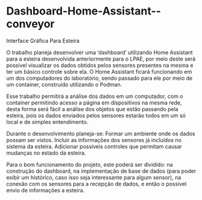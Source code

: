 # Dashboard-Home-Assistant--conveyor
Interface Gráfica Para Esteira


  O trabalho planeja desenvolver uma ‘dashboard’ utilizando Home Assistant
para a esteira desenvolvida anteriormente para o LPAE, por meio deste será
possível visualizar os dados obtidos pelos sensores presentes na mesma e ter um
básico controle sobre ela. O Home Assistant ficará funcionando em um dos
computadores do laboratório, sendo passado para ele por meio de um container,
construído utilizando o Podman.

  Esse trabalho permitirá a análise dos dados em um computador, com o
container permitindo acesso a página em dispositivos na mesma rede, desta forma
será fácil a análise dos objetos que estão passando pela esteira, pois os dados
enviados pelos sensores estarão todos em um só local e de simples entendimento.

  Durante o desenvolvimento planeja-se: Formar um ambiente onde os dados
possam ser vistos. Incluir as informações dos sensores já incluídos no sistema da
esteira. Adicionar possíveis controles que permitam causar mudanças no estado da
esteira.
  
  Para o bom funcionamento do projeto, este poderá ser dividido: na
construção do dashboard, na implementação de base de dados (para poder exibir
um histórico, caso isso seja interessante para algum sensor), na conexão com os
sensores para a recepção de dados, e então o possível envio de informações a
esteira.
